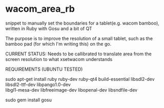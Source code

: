 # wacom_area_rb
snippet to manually set the boundaries for a tablet(e.g. wacom bamboo), written in Ruby with Gosu and a bit of QT

The purpose is to improve the resolution of a small tablet, such as the bamboo pad (for which I'm writing this) on the go.

CURRENT STATUS: Needs to be callibrated to translate area from the screen resolution to what xsetwacom understands



REQUIREMENTS (UBUNTU TESTED)

sudo apt-get install ruby ruby-dev ruby-qt4 build-essential libsdl2-dev libsdl2-ttf-dev libpango1.0-dev \
                     libgl1-mesa-dev libfreeimage-dev libopenal-dev libsndfile-dev

sudo gem install gosu

